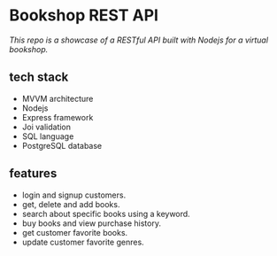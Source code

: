# Bookshop REST API

_This repo is a showcase of a RESTful API built with Nodejs for a virtual bookshop._

## tech stack

* MVVM architecture
* Nodejs
* Express framework
* Joi validation
* SQL language
* PostgreSQL database

## features

* login and signup customers.
* get, delete and add books.
* search about specific books using a keyword.
* buy books and view purchase history.
* get customer favorite books.
* update customer favorite genres.
